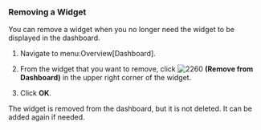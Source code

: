### Removing a Widget

You can remove a widget when you no longer need the widget to be
displayed in the dashboard.

1.  Navigate to menu:Overview\[Dashboard\].

2.  From the widget that you want to remove, click
    ![2260](../images/2260.png) **(Remove from Dashboard)** in the upper
    right corner of the widget.

3.  Click **OK**.

The widget is removed from the dashboard, but it is not deleted. It can
be added again if needed.

